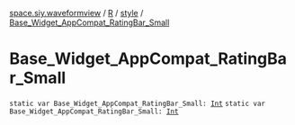 [space.siy.waveformview](../../index.md) / [R](../index.md) / [style](index.md) / [Base_Widget_AppCompat_RatingBar_Small](./-base_-widget_-app-compat_-rating-bar_-small.md)

# Base_Widget_AppCompat_RatingBar_Small

`static var Base_Widget_AppCompat_RatingBar_Small: `[`Int`](https://kotlinlang.org/api/latest/jvm/stdlib/kotlin/-int/index.html)
`static var Base_Widget_AppCompat_RatingBar_Small: `[`Int`](https://kotlinlang.org/api/latest/jvm/stdlib/kotlin/-int/index.html)